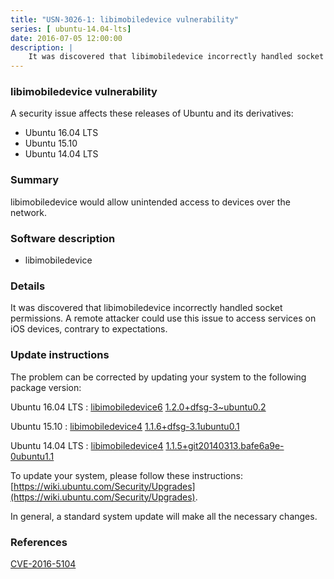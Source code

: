 ```yaml
---
title: "USN-3026-1: libimobiledevice vulnerability"
series: [ ubuntu-14.04-lts]
date: 2016-07-05 12:00:00
description: |
    It was discovered that libimobiledevice incorrectly handled socket permissions. A remote attacker could use this issue to access services on iOS devices, contrary to expectations. 
--- 
```

 
### libimobiledevice vulnerability

A security issue affects these releases of Ubuntu and its derivatives:

* Ubuntu 16.04 LTS
* Ubuntu 15.10
* Ubuntu 14.04 LTS

### Summary

libimobiledevice would allow unintended access to devices over the network. 

### Software description

* libimobiledevice 

### Details

It was discovered that libimobiledevice incorrectly handled socket permissions. A remote attacker could use this issue to access services on iOS devices, contrary to expectations. 

### Update instructions

The problem can be corrected by updating your system to the following package version:

Ubuntu 16.04 LTS
 : [libimobiledevice6](https://launchpad.net/ubuntu/+source/libimobiledevice) <span> [1.2.0+dfsg-3~ubuntu0.2](https://launchpad.net/ubuntu/+source/libimobiledevice/1.2.0+dfsg-3~ubuntu0.2) </span> 

Ubuntu 15.10
 : [libimobiledevice4](https://launchpad.net/ubuntu/+source/libimobiledevice) <span> [1.1.6+dfsg-3.1ubuntu0.1](https://launchpad.net/ubuntu/+source/libimobiledevice/1.1.6+dfsg-3.1ubuntu0.1) </span> 

Ubuntu 14.04 LTS
 : [libimobiledevice4](https://launchpad.net/ubuntu/+source/libimobiledevice) <span> [1.1.5+git20140313.bafe6a9e-0ubuntu1.1](https://launchpad.net/ubuntu/+source/libimobiledevice/1.1.5+git20140313.bafe6a9e-0ubuntu1.1) </span> 

To update your system, please follow these instructions: [https://wiki.ubuntu.com/Security/Upgrades](https://wiki.ubuntu.com/Security/Upgrades).

In general, a standard system update will make all the necessary changes. 

### References

 [CVE-2016-5104](http://people.ubuntu.com/~ubuntu-security/cve/CVE-2016-5104)
 
